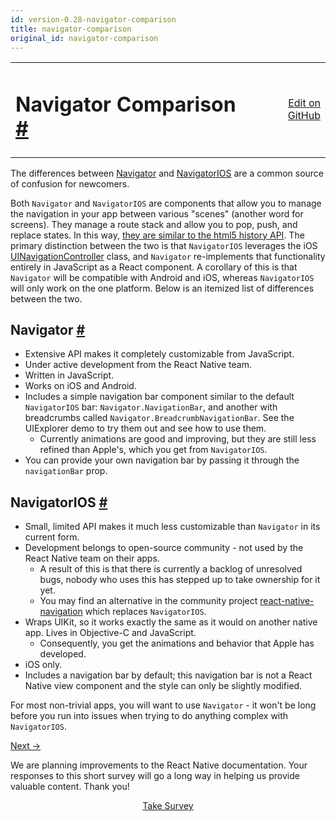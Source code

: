 ```yaml
---
id: version-0.28-navigator-comparison
title: navigator-comparison
original_id: navigator-comparison
---
```

<a id="content"></a><table width="100%"><tbody><tr><td><h1><a class="anchor" name="navigator-comparison"></a>Navigator Comparison <a class="hash-link" href="docs/navigator-comparison.html#navigator-comparison">#</a></h1></td><td style="text-align:right;"><a target="_blank" href="https://github.com/facebook/react-native/blob/0.28-stable/docs/NavigatorComparison.md">Edit on GitHub</a></td></tr></tbody></table><div><p>The differences between <a href="docs/navigator.html" target="_blank">Navigator</a>
and <a href="docs/navigatorios.html" target="_blank">NavigatorIOS</a> are a common
source of confusion for newcomers.</p><p>Both <code>Navigator</code> and <code>NavigatorIOS</code> are components that allow you to
manage the navigation in your app between various "scenes" (another word
for screens). They manage a route stack and allow you to pop, push, and
replace states. In this way, <a href="https://developer.mozilla.org/en-US/docs/Web/Guide/API/DOM/Manipulating_the_browser_history" target="_blank">they are similar to the html5 history
API</a>.
The primary distinction between the two is that <code>NavigatorIOS</code> leverages
the iOS
<a href="https://developer.apple.com/library/ios/documentation/UIKit/Reference/UINavigationController_Class/" target="_blank">UINavigationController</a>
class, and <code>Navigator</code> re-implements that functionality entirely in
JavaScript as a React component. A corollary of this is that <code>Navigator</code>
will be compatible with Android and iOS, whereas <code>NavigatorIOS</code> will
only work on the one platform. Below is an itemized list of differences
between the two.</p><h2><a class="anchor" name="navigator"></a>Navigator <a class="hash-link" href="docs/navigator-comparison.html#navigator">#</a></h2><ul><li>Extensive API makes it completely customizable from JavaScript.</li><li>Under active development from the React Native team.</li><li>Written in JavaScript.</li><li>Works on iOS and Android.</li><li>Includes a simple navigation bar component similar to the default <code>NavigatorIOS</code> bar: <code>Navigator.NavigationBar</code>, and another with breadcrumbs called <code>Navigator.BreadcrumbNavigationBar</code>. See the UIExplorer demo to try them out and see how to use them.<ul><li>Currently animations are good and improving, but they are still less refined than Apple's, which you get from <code>NavigatorIOS</code>.</li></ul></li><li>You can provide your own navigation bar by passing it through the <code>navigationBar</code> prop.</li></ul><h2><a class="anchor" name="navigatorios"></a>NavigatorIOS <a class="hash-link" href="docs/navigator-comparison.html#navigatorios">#</a></h2><ul><li>Small, limited API makes it much less customizable than <code>Navigator</code> in its current form.</li><li>Development belongs to open-source community - not used by the React Native team on their apps.<ul><li>A result of this is that there is currently a backlog of unresolved bugs, nobody who uses this has stepped up to take ownership for it yet.</li><li>You may find an alternative in the community project <a href="https://github.com/wix/react-native-navigation" target="_blank">react-native-navigation</a> which replaces <code>NavigatorIOS</code>.</li></ul></li><li>Wraps UIKit, so it works exactly the same as it would on another native app. Lives in Objective-C and JavaScript.<ul><li>Consequently, you get the animations and behavior that Apple has developed.</li></ul></li><li>iOS only.</li><li>Includes a navigation bar by default; this navigation bar is not a React Native view component and the style can only be slightly modified.</li></ul><p>For most non-trivial apps, you will want to use <code>Navigator</code> - it won't be long before you run into issues when trying to do anything complex with <code>NavigatorIOS</code>.</p></div><div class="docs-prevnext"><a class="docs-next" href="docs/known-issues.html#content">Next →</a></div><div class="survey"><div class="survey-image"></div><p>We are planning improvements to the React Native documentation. Your responses to this short survey will go a long way in helping us provide valuable content. Thank you!</p><center><a class="button" href="https://www.facebook.com/survey?oid=681969738611332">Take Survey</a></center></div>